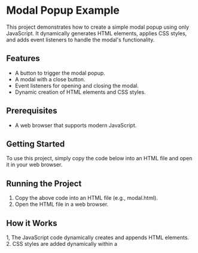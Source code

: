 # Modal Popup Example

This project demonstrates how to create a simple modal popup using only JavaScript. It dynamically generates HTML elements, applies CSS styles, and adds event listeners to handle the modal's functionality.

## Features

- A button to trigger the modal popup.
- A modal with a close button.
- Event listeners for opening and closing the modal.
- Dynamic creation of HTML elements and CSS styles.

## Prerequisites

- A web browser that supports modern JavaScript.

## Getting Started

To use this project, simply copy the code below into an HTML file and open it in your web browser.

## Running the Project
1. Copy the above code into an HTML file (e.g., modal.html).
2. Open the HTML file in a web browser.

## How it Works
1, The JavaScript code dynamically creates and appends HTML elements.
2. CSS styles are added dynamically within a <style> tag.
3. Event listeners are added to the button and close elements to handle the modal's open and close functionality.

# Contact 
    @Chandini - chandini@cinereoustechnologies.com
    @Mounika - mounika@cinereoustechnologies.com
